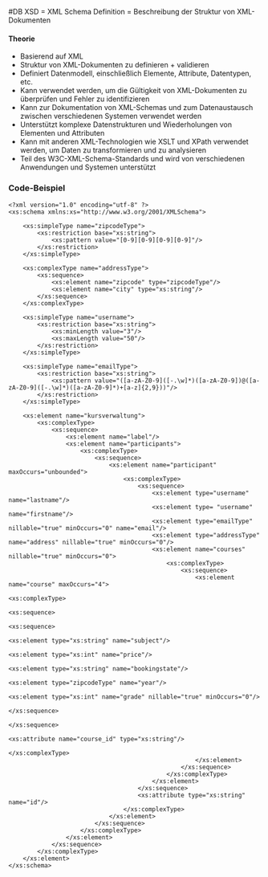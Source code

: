 #DB 
XSD = XML Schema Definition = Beschreibung der Struktur von XML-Dokumenten 

#### Theorie
-   Basierend auf XML
-   Struktur von XML-Dokumenten zu definieren + validieren
-   Definiert Datenmodell, einschließlich Elemente, Attribute, Datentypen, etc.
-   Kann verwendet werden, um die Gültigkeit von XML-Dokumenten zu überprüfen und Fehler zu identifizieren
-   Kann zur Dokumentation von XML-Schemas und zum Datenaustausch zwischen verschiedenen Systemen verwendet werden
-   Unterstützt komplexe Datenstrukturen und Wiederholungen von Elementen und Attributen
-   Kann mit anderen XML-Technologien wie XSLT und XPath verwendet werden, um Daten zu transformieren und zu analysieren
-   Teil des W3C-XML-Schema-Standards und wird von verschiedenen Anwendungen und Systemen unterstützt

### Code-Beispiel
```XSD
<?xml version="1.0" encoding="utf-8" ?>
<xs:schema xmlns:xs="http://www.w3.org/2001/XMLSchema">

    <xs:simpleType name="zipcodeType">
        <xs:restriction base="xs:string">
            <xs:pattern value="[0-9][0-9][0-9][0-9]"/>
        </xs:restriction>
    </xs:simpleType>

    <xs:complexType name="addressType">
        <xs:sequence>
            <xs:element name="zipcode" type="zipcodeType"/>
            <xs:element name="city" type="xs:string"/>
        </xs:sequence>
    </xs:complexType>

    <xs:simpleType name="username">
        <xs:restriction base="xs:string">
            <xs:minLength value="3"/>
            <xs:maxLength value="50"/>
        </xs:restriction>
    </xs:simpleType>

    <xs:simpleType name="emailType">
        <xs:restriction base="xs:string">
            <xs:pattern value="([a-zA-Z0-9]([-.\w]*)([a-zA-Z0-9])@([a-zA-Z0-9]([-.\w]*)([a-zA-Z0-9]*)+[a-z]{2,9}))"/>
        </xs:restriction>
    </xs:simpleType>

    <xs:element name="kursverwaltung">
        <xs:complexType>
            <xs:sequence>
                <xs:element name="label"/>
                <xs:element name="participants">
                    <xs:complexType>
                        <xs:sequence>
                            <xs:element name="participant" maxOccurs="unbounded">
                                <xs:complexType>
                                    <xs:sequence>
                                        <xs:element type="username" name="lastname"/>
                                        <xs:element type= "username" name="firstname"/>
                                        <xs:element type="emailType" nillable="true" minOccurs="0" name="email"/>
                                        <xs:element type="addressType" name="address" nillable="true" minOccurs="0"/>
                                        <xs:element name="courses" nillable="true" minOccurs="0">
                                            <xs:complexType>
                                                <xs:sequence>
                                                    <xs:element name="course" maxOccurs="4">
                                                        <xs:complexType>
                                                            <xs:sequence>
                                                                <xs:sequence>
                                                                    <xs:element type="xs:string" name="subject"/>
                                                                    <xs:element type="xs:int" name="price"/>
                                                                    <xs:element type="xs:string" name="bookingstate"/>
                                                                    <xs:element type="zipcodeType" name="year"/>
                                                                    <xs:element type="xs:int" name="grade" nillable="true" minOccurs="0"/>
                                                                </xs:sequence>
                                                            </xs:sequence>
                                                            <xs:attribute name="course_id" type="xs:string"/>
                                                        </xs:complexType>
                                                    </xs:element>
                                                </xs:sequence>
                                            </xs:complexType>
                                        </xs:element>
                                    </xs:sequence>
                                    <xs:attribute type="xs:string" name="id"/>
                                </xs:complexType>
                            </xs:element>
                        </xs:sequence>
                    </xs:complexType>
                </xs:element>
            </xs:sequence>
        </xs:complexType>
    </xs:element>
</xs:schema>
```